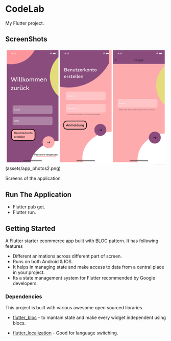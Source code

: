 # CodeLab

My Flutter project.

## ScreenShots

![ScreenShots](assets/app_photos1.png) (assets/app_photos2.png)
 
Screens of the application

## Run The Application

- Flutter pub get.
- Flutter run.

## Getting Started

A Flutter starter ecommerce app built with BLOC pattern. It has following features

- Different animations across different part of screen.
- Runs on both Android & IOS.
- It helps in managing state and make access to data from a central place in your project.
- Its a state management system for Flutter recommended by Google developers.

### Dependencies

This project is built with various awesome open sourced libraries

* [flutter_bloc](https://pub.dev/packages/flutter_bloc) - to mantain state and make every widget 
independent using blocs.

* [flutter_localization](https://pub.dev/packages/flutter_localization) - Good for language switching.






